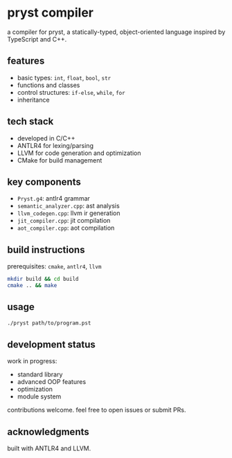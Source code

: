 # pryst compiler

a compiler for pryst, a statically-typed, object-oriented language inspired by TypeScript and C++.

## features

- basic types: `int`, `float`, `bool`, `str`
- functions and classes
- control structures: `if-else`, `while`, `for`
- inheritance

## tech stack

- developed in C/C++
- ANTLR4 for lexing/parsing
- LLVM for code generation and optimization
- CMake for build management

## key components

- `Pryst.g4`: antlr4 grammar
- `semantic_analyzer.cpp`: ast analysis
- `llvm_codegen.cpp`: llvm ir generation
- `jit_compiler.cpp`: jit compilation
- `aot_compiler.cpp`: aot compilation

## build instructions

prerequisites: `cmake`, `antlr4`, `llvm`

```bash
mkdir build && cd build
cmake .. && make
```

## usage

```bash
./pryst path/to/program.pst
```

## development status

work in progress:

- standard library
- advanced OOP features
- optimization
- module system

contributions welcome. feel free to open issues or submit PRs.

## acknowledgments

built with ANTLR4 and LLVM.
